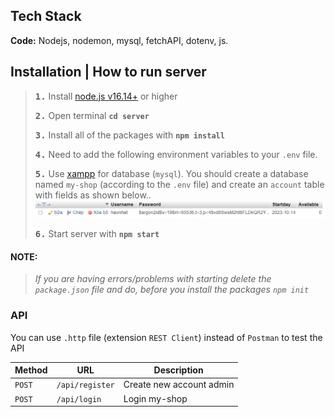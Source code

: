 ## Tech Stack

**Code:** Nodejs, nodemon, mysql, fetchAPI, dotenv, js.

## Installation | How to run server

> **<kbd>1.</kbd>** Install [node.js v16.14+](https://nodejs.org/en) or higher
>
> **<kbd>2.</kbd>** Open terminal **`cd server`**
>
> **<kbd>3.</kbd>** Install all of the packages with **`npm install`**
>
> **<kbd>4.</kbd>** Need to add the following environment variables to your `.env` file.
>
> **<kbd>5.</kbd>** Use [xampp](https://www.apachefriends.org/download.html) for database (`mysql`). You should create a database named `my-shop` (according to the `.env` file) and create an `account` table with fields as shown below..
> ![Alt text](./image/image.png)
>
> **<kbd>6.</kbd>** Start server with **`npm start`**

#### **NOTE:**

> _If you are having errors/problems with starting delete the `package.json` file and do, before you install the packages `npm init`_

### API

You can use `.http` file (extension `REST Client`) instead of `Postman` to test the API

| Method | URL             | Description              |
| ------ | --------------- | ------------------------ |
| `POST` | `/api/register` | Create new account admin |
| `POST` | `/api/login`    | Login my-shop            |
